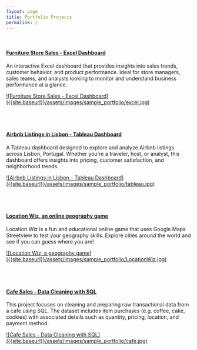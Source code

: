 ```yaml
---
layout: page
title: Portfolio Projects
permalink: /
---
```


<br>

#### [Furniture Store Sales - Excel Dashboard](/assets/docs/FurnitureSales_Dashboard.xlsx)


An interactive Excel dashboard that provides insights into sales trends, customer behavior, and product performance. Ideal for store managers, sales teams, and analysts looking to monitor and understand business performance at a glance.

<a href="/assets/docs/FurnitureSales_Dashboard.xlsx">
    ![Furniture Store Sales - Excel Dashboard]({{site.baseurl}}/assets/images/sample_portfolio/excel.jpg)
</a>
<br><br><br><br>

#### [Airbnb Listings in Lisbon - Tableau Dashboard](/assets/docs/LisbonAirbnbListings_FINAL.twbx)

A Tableau dashboard designed to explore and analyze Airbnb listings across Lisbon, Portugal. Whether you're a traveler, host, or analyst, this dashboard offers insights into pricing, customer satisfaction, and neighborhood trends.

<a href="/assets/docs/LisbonAirbnbListings_FINAL.twbx">
![Airbnb Listings in Lisbon - Tableau Dashboard]({{site.baseurl}}/assets/images/sample_portfolio/tableau.jpg)
</a>
<br><br><br><br>

#### [Location Wiz, an online geography game](https://locationwiz.justinfernando.org)

Location Wiz is a fun and educational online game that uses Google Maps Streetview to test your geography skills. Explore cities around the world and see if you can guess where you are!

<a href="https://locationwiz.justinfernando.org">
![Location Wiz, a geography game]({{site.baseurl}}/assets/images/sample_portfolio/LocationWiz.jpg)
</a>
<br><br><br><br>

#### [Cafe Sales - Data Cleaning with SQL](/assets/docs/CafeSales_DataCleaning.sql)

This project focuses on cleaning and preparing raw transactional data from a cafe using SQL. The dataset includes item purchases (e.g. coffee, cake, cookies) with associated details such as quantity, pricing, location, and payment method.

<a href="/assets/docs/CafeSales_DataCleaning.sql">
![Cafe Sales - Data Cleaning with SQL]({{site.baseurl}}/assets/images/sample_portfolio/cafe.jpg)
</a>
